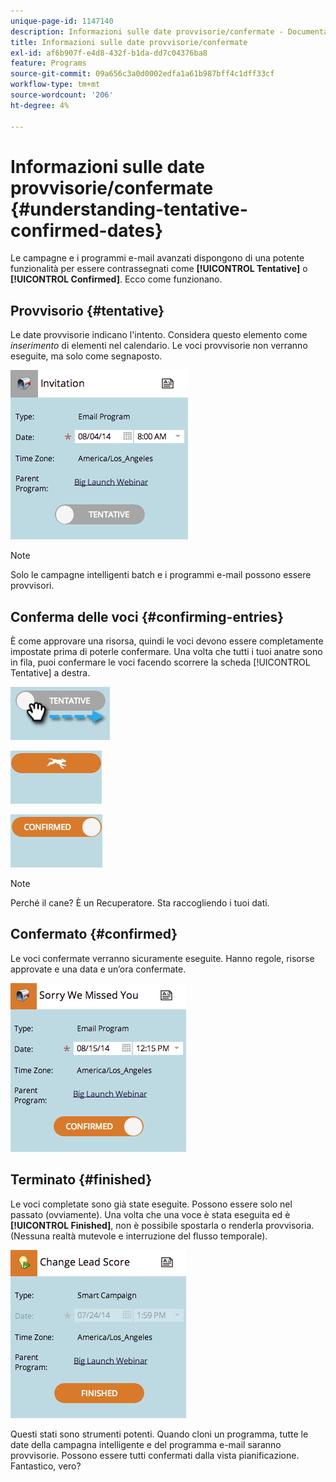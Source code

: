 ```yaml
---
unique-page-id: 1147140
description: Informazioni sulle date provvisorie/confermate - Documentazione Marketo - Documentazione del prodotto
title: Informazioni sulle date provvisorie/confermate
exl-id: af6b907f-e4d8-432f-b1da-dd7c04376ba8
feature: Programs
source-git-commit: 09a656c3a0d0002edfa1a61b987bff4c1dff33cf
workflow-type: tm+mt
source-wordcount: '206'
ht-degree: 4%

---
```


# Informazioni sulle date provvisorie/confermate {#understanding-tentative-confirmed-dates}

Le campagne e i programmi e-mail avanzati dispongono di una potente funzionalità per essere contrassegnati come **[!UICONTROL Tentative]** o **[!UICONTROL Confirmed]**. Ecco come funzionano.

## Provvisorio {#tentative}

Le date provvisorie indicano l&#39;intento. Considera questo elemento come _inserimento_ di elementi nel calendario. Le voci provvisorie non verranno eseguite, ma solo come segnaposto.

![](assets/image2014-9-23-15-3a22-3a23.png)

>[!NOTE]
>
>Solo le campagne intelligenti batch e i programmi e-mail possono essere provvisori.

## Conferma delle voci {#confirming-entries}

È come approvare una risorsa, quindi le voci devono essere completamente impostate prima di poterle confermare. Una volta che tutti i tuoi anatre sono in fila, puoi confermare le voci facendo scorrere la scheda [!UICONTROL Tentative] a destra.

![](assets/image2014-9-23-15-3a23-3a2.png)

![](assets/image2014-9-23-15-3a23-3a8.png)

![](assets/image2014-9-23-15-3a23-3a12.png)

>[!NOTE]
>
>Perché il cane? È un Recuperatore. Sta raccogliendo i tuoi dati.

## Confermato {#confirmed}

Le voci confermate verranno sicuramente eseguite. Hanno regole, risorse approvate e una data e un’ora confermate.

![](assets/image2014-9-23-15-3a23-3a30.png)

## Terminato  {#finished}

Le voci completate sono già state eseguite. Possono essere solo nel passato (ovviamente). Una volta che una voce è stata eseguita ed è **[!UICONTROL Finished]**, non è possibile spostarla o renderla provvisoria. (Nessuna realtà mutevole e interruzione del flusso temporale).

![](assets/image2014-9-23-15-3a25-3a53.png)

Questi stati sono strumenti potenti. Quando cloni un programma, tutte le date della campagna intelligente e del programma e-mail saranno provvisorie. Possono essere tutti confermati dalla vista pianificazione. Fantastico, vero?
